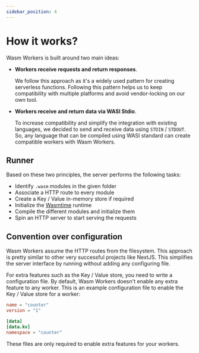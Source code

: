 ```yaml
---
sidebar_position: 4
---
```


# How it works?

Wasm Workers is built around two main ideas:

* **Workers receive requests and return responses**.

    We follow this approach as it's a widely used pattern for creating serverless functions. Following this pattern helps us to keep compatibility with multiple platforms and avoid vendor-locking on our own tool.

* **Workers receive and return data via WASI Stdio**.

    To increase compatibility and simplify the integration with existing languages, we decided to send and receive data using `STDIN` / `STDOUT`. So, any language that can be compiled using WASI standard can create compatible workers with Wasm Workers.

## Runner

Based on these two principles, the server performs the following tasks:

* Identify `.wasm` modules in the given folder
* Associate a HTTP route to every module
* Create a Key / Value in-memory store if required
* Initialize the [Wasmtime](https://wasmtime.dev/) runtime
* Compile the different modules and initialize them
* Spin an HTTP server to start serving the requests

## Convention over configuration

Wasm Workers assume the HTTP routes from the filesystem. This approach is pretty similar to other very successful projects like NextJS. This simplifies the server interface by running without adding any configuring file.

For extra features such as the Key / Value store, you need to write a configuration file. By default, Wasm Workers doesn't enable any extra feature to any worker. This is an example configuration file to enable the Key / Value store for a worker:

```toml title="./counter.toml"
name = "counter"
version = "1"

[data]
[data.kv]
namespace = "counter"
```

These files are only required to enable extra features for your workers.